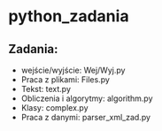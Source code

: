 # python_zadania

## Zadania:
* wejście/wyjście: Wej/Wyj.py
* Praca z plikami: Files.py
* Tekst: text.py
* Obliczenia i algorytmy: algorithm.py
* Klasy: complex.py
* Praca z danymi: parser_xml_zad.py
